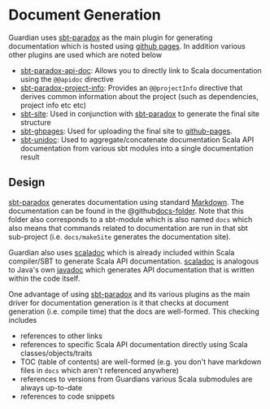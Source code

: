 # Document Generation

Guardian uses [sbt-paradox][sbt-paradox-link] as the main plugin for generating documentation which is hosted
using [github pages][github-pages-link]. In addition various other plugins are used which are noted below

* [sbt-paradox-api-doc](https://github.com/lightbend/sbt-paradox-apidoc): Allows you to directly link to Scala
  documentation using the `@@apidoc` directive
* [sbt-paradox-project-info](https://github.com/lightbend/sbt-paradox-project-info): Provides an `@@projectInfo`
  directive that derives common information about the project (such as dependencies, project info etc etc)
* [sbt-site](https://github.com/sbt/sbt-site): Used in conjunction with [sbt-paradox][sbt-paradox-link] to generate the
  final site structure
* [sbt-ghpages](https://github.com/sbt/sbt-ghpages): Used for uploading the final site
  to [github-pages][github-pages-link].
* [sbt-unidoc](https://github.com/sbt/sbt-unidoc): Used to aggregate/concatenate documentation Scala API documentation
  from various sbt modules into a single documentation result

## Design

[sbt-paradox][sbt-paradox-link] generates documentation using standard [Markdown](https://www.markdownguide.org/). The
documentation can be found in the @github[docs-folder](/docs). Note that this folder also corresponds to a sbt-module
which is also named `docs` which also means that commands related to documentation are run in that sbt sub-project
(i.e. `docs/makeSite` generates the documentation site).

Guardian also uses [scaladoc][scaladoc-link] which is already included within Scala compiler/SBT to generate Scala API
documentation. [scaladoc][scaladoc-link] is analogous to Java's own [javadoc](https://en.wikipedia.org/wiki/Javadoc)
which generates API documentation that is written within the code itself.

One advantage of using [sbt-paradox][sbt-paradox-link] and its various plugins as the main driver for documentation
generation is it that checks at document generation (i.e. compile time) that the docs are well-formed. This checking
includes

* references to other links
* references to specific Scala API documentation directly using Scala classes/objects/traits
* TOC (table of contents) are well-formed (e.g. you don't have markdown files in `docs` which aren't referenced
  anywhere)
* references to versions from Guardians various Scala submodules are always up-to-date
* references to code snippets

[sbt-paradox-link]: https://github.com/lightbend/paradox
[github-pages-link]: https://pages.github.com/
[scaladoc-link]: https://docs.scala-lang.org/style/scaladoc.html
